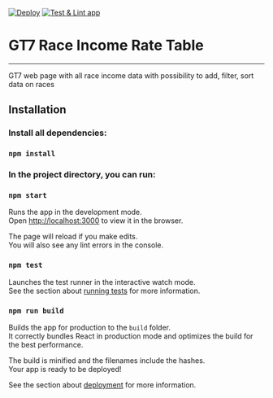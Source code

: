 [![Deploy](https://github.com/lik3l/gt7-race-income-rate/actions/workflows/deploy.yml/badge.svg)](https://github.com/lik3l/gt7-race-income-rate/actions/workflows/deploy.yml)
[![Test & Lint app](https://github.com/lik3l/gt7-race-income-rate/actions/workflows/main.yml/badge.svg?branch=main)](https://github.com/lik3l/gt7-race-income-rate/actions/workflows/main.yml)
# GT7 Race Income Rate Table
_____________________________

GT7 web page with all race income data with possibility to add, filter, sort data on races

## Installation

### Install all dependencies:

### `npm install`


### In the project directory, you can run:

### `npm start`

Runs the app in the development mode.\
Open [http://localhost:3000](http://localhost:3000) to view it in the browser.

The page will reload if you make edits.\
You will also see any lint errors in the console.

### `npm test`

Launches the test runner in the interactive watch mode.\
See the section about [running tests](https://facebook.github.io/create-react-app/docs/running-tests) for more information.

### `npm run build`

Builds the app for production to the `build` folder.\
It correctly bundles React in production mode and optimizes the build for the best performance.

The build is minified and the filenames include the hashes.\
Your app is ready to be deployed!

See the section about [deployment](https://facebook.github.io/create-react-app/docs/deployment) for more information.
